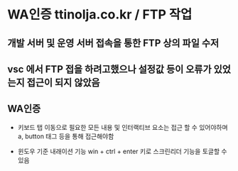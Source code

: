 # WA인증 ttinolja.co.kr / FTP 작업

## 개발 서버 및 운영 서버 접속을 통한 FTP 상의 파일 수저

## vsc 에서 FTP 접을 하려고했으나 설정값 등이 오류가 있었는지 접근이 되지 않았음

## WA인증

  - 키보드 탭 이동으로 필요한 모든 내용 및 인터랙티브 요소는 접근 할 수 있어야하며 a, button 태그 등을 통해 접근해야함

  - 윈도우 기준 내래이션 기능 win + ctrl + enter  키로 스크린리더 기능을 토글할 수 있음

